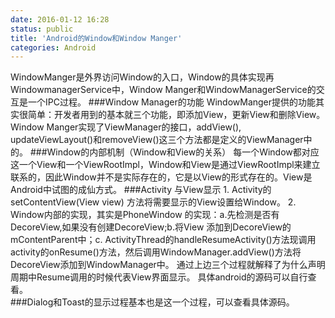 ```yaml
---
date: 2016-01-12 16:28
status: public
title: 'Android的Window和Window Manger'
categories: Android
---
```


WindowManger是外界访问Window的入口，Window的具体实现再WindowmanagerService中，Window Manger和WindowManagerService的交互是一个IPC过程。
###Window Manager的功能
WindowManger提供的功能其实很简单：开发者用到的基本就三个功能，即添加View，更新View和删除View。
Window Manger实现了ViewManager的接口，addView(), updateViewLayout()和removeView()这三个方法都是定义的ViewManager中的。
###Window的内部机制（Window和View的关系）
每一个Window都对应这一个View和一个ViewRootImpl，Window和View是通过ViewRootImpl来建立联系的，因此Window并不是实际存在的，它是以View的形式存在的。View是Android中试图的成仙方式。
###Activity 与View显示
    1. Activity的setContentView(View view) 方法将需要显示的View设置给Window。
    2. Window内部的实现，其实是PhoneWindow 的实现：a.先检测是否有DecoreView,如果没有创建DecoreView;b.将View    添加到DecoreView的mContentParent中；c. ActivityThread的handleResumeActivity()方法现调用activity的onResume()方法，然后调用WindowManager.addView()方法将DecoreView添加到WindowManager中。
    通过上边三个过程就解释了为什么声明周期中Resume调用的时候代表View界面显示。
具体android的源码可以自行查看。     
###Dialog和Toast的显示过程基本也是这一个过程，可以查看具体源码。